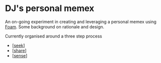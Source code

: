 # DJ's personal memex

An on-going experiment in creating and leveraging a personal memex using [Foam](https://foambubble.githubio/). Some background on rationale and design.

Currently organised around a three step process

- [[seek]]
- [[share]]
- [[sense]]

[//begin]: # "Autogenerated link references for markdown compatibility"
[seek]: seek/seek "Seek"
[share]: share/share "Share"
[sense]: sense/sense "Sense"
[//end]: # "Autogenerated link references"
